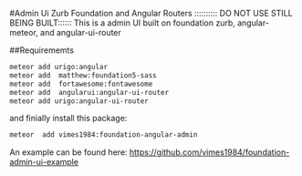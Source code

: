 #Admin Ui Zurb Foundation and Angular Routers
:::::::::: DO  NOT USE STILL BEING BUILT::::::
This is a admin UI built on foundation zurb, angular-meteor, and angular-ui-router

##Requirememts
```bash
meteor add urigo:angular
meteor add  matthew:foundation5-sass
meteor add  fortawesome:fontawesome
meteor add  angularui:angular-ui-router
meteor add urigo:angular-ui-router
```
and finially install this package:
```bash
meteor  add vimes1984:foundation-angular-admin
```
An example can be found here:
https://github.com/vimes1984/foundation-admin-ui-example
